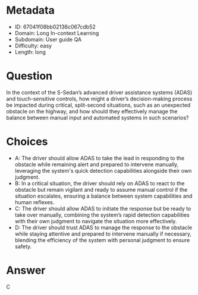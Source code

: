 # Metadata

- ID: 67041f08bb02136c067cdb52
- Domain: Long In-context Learning
- Subdomain: User guide QA
- Difficulty: easy
- Length: long

# Question

In the context of the S-Sedan’s advanced driver assistance systems (ADAS) and touch-sensitive controls, how might a driver’s decision-making process be impacted during critical, split-second situations, such as an unexpected obstacle on the highway, and how should they effectively manage the balance between manual input and automated systems in such scenarios?

# Choices

- A: The driver should allow ADAS to take the lead in responding to the obstacle while remaining alert and prepared to intervene manually, leveraging the system's quick detection capabilities alongside their own judgment.
- B: In a critical situation, the driver should rely on ADAS to react to the obstacle but remain vigilant and ready to assume manual control if the situation escalates, ensuring a balance between system capabilities and human reflexes.
- C: The driver should allow ADAS to initiate the response but be ready to take over manually, combining the system’s rapid detection capabilities with their own judgment to navigate the situation more effectively.
- D: The driver should trust ADAS to manage the response to the obstacle while staying attentive and prepared to intervene manually if necessary, blending the efficiency of the system with personal judgment to ensure safety.

# Answer

C
